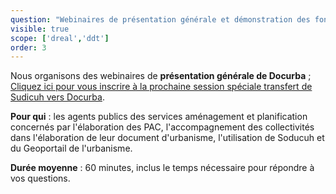 ```yaml
---
question: "Webinaires de présentation générale et démonstration des fonctionnalités de Docurba"
visible: true
scope: ['dreal','ddt']
order: 3
---
```


Nous organisons des webinaires de **présentation générale de Docurba** ; [Cliquez ici pour vous inscrire à la prochaine session spéciale transfert de Sudicuh vers Docurba](https://app.livestorm.co/mte/docurba-presentation-generale-et-demonstration-des-fonctionnalites?s=964b2522-9697-4c3a-a862-693bd626e90d). 

**Pour qui** : les agents publics des services aménagement et planification concernés par l'élaboration des PAC, l'accompagnement des collectivités dans l'élaboration de leur document d'urbanisme, l'utilisation de Soducuh et du Geoportail de l'urbanisme.

**Durée moyenne** : 60 minutes, inclus le temps nécessaire pour répondre à vos questions. 
